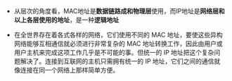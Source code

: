 - 从层次的角度看，MAC地址是**数据链路成和物理层**使用，而IP地址是**网络层和以上各层使用的地址**，是一种**逻辑地址**

- 在全世界存在着各式各样的网络，它们使用不同的 MAC 地址，要使这些异构网络能够互相通信就必须进行非常复杂的 MAC 地址转换工作，因此由用户或用户主机来完成这项工作几乎是不可能的事。但统一的 IP 地址把这个复杂问题解决了。连接到互联网的主机只需拥有统一的 IP 地址，它们之间的通信就像连接在同一个网络上那样简单方便。